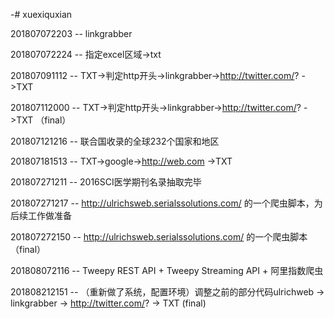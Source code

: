 -# xuexiquxian

201807072203 --  linkgrabber

201807072224 --  指定excel区域->txt

201807091112 -- TXT->判定http开头->linkgrabber->http://twitter.com/? ->TXT

201807112000 -- TXT->判定http开头->linkgrabber->http://twitter.com/? ->TXT （final）

201807121216 -- 联合国收录的全球232个国家和地区

201807181513 -- TXT->google->http://web.com ->TXT

201807271211 -- 2016SCI医学期刊名录抽取完毕

201807271217 -- http://ulrichsweb.serialssolutions.com/ 的一个爬虫脚本，为后续工作做准备

201807272150 -- http://ulrichsweb.serialssolutions.com/ 的一个爬虫脚本（final）

201808072116 -- Tweepy REST API + Tweepy Streaming API + 阿里指数爬虫

201808212151 -- （重新做了系统，配置环境）调整之前的部分代码ulrichweb -> linkgrabber -> http://twitter.com/? -> TXT (final)
